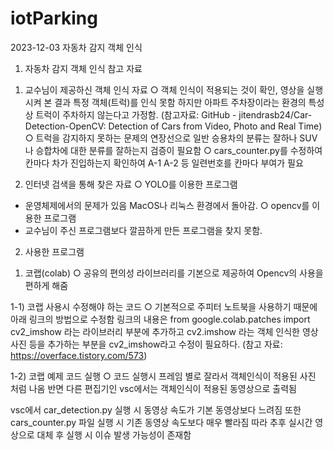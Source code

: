 # iotParking

2023-12-03
 자동차 감지 객체 인식

 1. 자동차 감지 객체 인식 참고 자료
 1) 교수님이 제공하신 객체 인식 자료
 ○ 객체 인식이 적용되는 것이 확인, 영상을 실행시켜 본 결과 특정 객체(트럭)를 인식 못함 하지만 아파트 주차장이라는 환경의 특성상 트럭이 주차하지 않는다고 가정함. (참고자료: GitHub - jitendrasb24/Car-Detection-OpenCV: Detection of Cars from Video, Photo and Real Time)
 ○ 트럭을 감지하지 못하는 문제의 연장선으로 일반 승용차의 분류는 잘하나 SUV나 승합차에 대한 분류를 잘하는지 검증이 필요함
 ○ cars_counter.py를 수정하여 칸마다 차가 진입하는지 확인하여 A-1 A-2 등 일련번호를 칸마다 부여가 필요

 2) 인터넷 검색을 통해 찾은 자료
 ○ YOLO를 이용한 프로그램
 - 운영체제에서의 문제가 있음 MacOS나 리눅스 환경에서 돌아감.
 ○ opencv를 이용한 프로그램
 - 교수님이 주신 프로그램보다 깔끔하게 만든 프로그램을 찾지 못함.


 2. 사용한 프로그램
 1) 코랩(colab)
 ○ 공유의 편의성 라이브러리를 기본으로 제공하여 Opencv의 사용을 편하게 해줌

 1-1) 코랩 사용시 수정해야 하는 코드
 ○ 기본적으로 주피터 노트북을 사용하기 때문에 아래 링크의 방법으로 수정함
 링크의 내용은 from google.colab.patches  import cv2_imshow 라는 라이브러리 부분에
 추가하고 cv2.imshow 라는 객체 인식한 영상 사진 등을 추가하는 부분을 cv2_imshow라고 수정이 필요하다.
 (참고 자료: https://overface.tistory.com/573)

 1-2) 코랩 예제 코드 실행
 ○ 코드 실행시 프레임 별로 잘라서 객체인식이 적용된 사진 처럼 나옴 반면 다른 편집기인 vsc에서는 
 객체인식이 적용된 동영상으로 출력됨 

 vsc에서 car_detection.py 실행 시 동영상 속도가 기본 동영상보다 느려짐
 또한 cars_counter.py 파일 실행 시 기존 동영상 속도보다 매우 빨라짐
 따라 추후 실시간 영상으로 대체 후 실행 시 이슈 발생 가능성이 존재함
